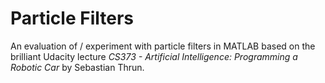 # Particle Filters #

An evaluation of / experiment with particle filters in MATLAB based on the brilliant Udacity lecture *CS373 - Artificial Intelligence: Programming a Robotic Car* by Sebastian Thrun.